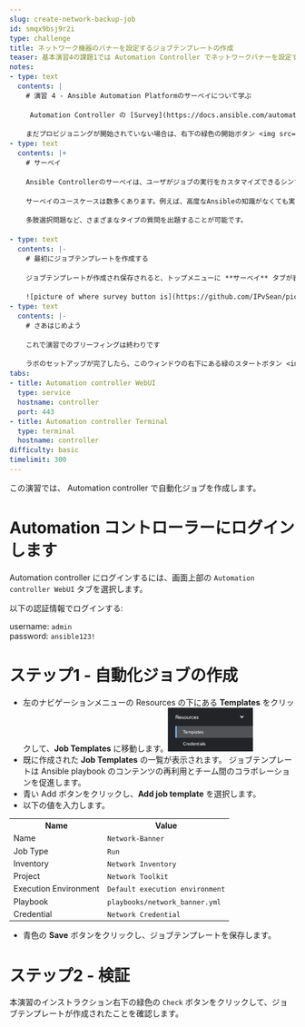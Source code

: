 ```yaml
---
slug: create-network-backup-job
id: smqx9bsj9r2i
type: challenge
title: ネットワーク機器のバナーを設定するジョブテンプレートの作成
teaser: 基本演習4の課題1では Automation Controller でネットワークバナーを設定するジョブテンプレートの作成方法を学びます
notes:
- type: text
  contents: |
    # 演習 4 - Ansible Automation Platformのサーベイについて学ぶ

     Automation Controller の [Survey](https://docs.ansible.com/automation-controller/latest/html/userguide/job_templates.html#surveys) 機能の使い方を確認します。サーベイでは、'Prompt for Extra Variables'と同様に、プレイブックに追加の変数を設定しますが、ユーザーフレンドリーな質問と回答の方法で設定します。サーベイは、ユーザー入力の検証を可能にします。

    まだプロビジョニングが開始されていない場合は、右下の緑色の開始ボタン <img src="https://github.com/IPvSean/pictures_for_github/blob/master/start_button.png?raw=true" width="100px" align="left"> をクリックしてください。
- type: text
  contents: |+
    # サーベイ

    Ansible Controllerのサーベイは、ユーザがジョブの実行をカスタマイズできるシンプルな質問と回答のフォームです。Controllerのロールベースのアクセスコントロールと組み合わせることで、シンプルで簡単なセルフサービスを構築できます。

    サーベイのユースケースは数多くあります。例えば、高度なAnsibleの知識がなくても実行できる「プッシュ・トゥ・ステージ」ボタンを開発者に提供したい場合です。このタスクを起動すると、"どのタグをリリースすべきか？"といった質問への回答を求めることができます。

    多肢選択問題など、さまざまなタイプの質問を出題することが可能です。

- type: text
  contents: |-
    # 最初にジョブテンプレートを作成する

    ジョブテンプレートが作成され保存されると、トップメニューに **サーベイ** タブが表示されます。

    ![picture of where survey button is](https://github.com/IPvSean/pictures_for_github/blob/master/survey.png?raw=true)
- type: text
  contents: |-
    # さあはじめよう

    これで演習でのブリーフィングは終わりです

    ラボのセットアップが完了したら、このウィンドウの右下にある緑のスタートボタン <img src="https://github.com/IPvSean/pictures_for_github/blob/master/start_button.png?raw=true" width="100px" align="left"> をクリックします。
tabs:
- title: Automation controller WebUI
  type: service
  hostname: controller
  port: 443
- title: Automation controller Terminal
  type: terminal
  hostname: controller
difficulty: basic
timelimit: 300
---
```

この演習では、 Automation controller で自動化ジョブを作成します。

Automation コントローラーにログインします
===
Automation controller にログインするには、画面上部の `Automation controller WebUI` タブを選択します。

以下の認証情報でログインする:

username: `admin`<br>
password: `ansible123!`

ステップ1 - 自動化ジョブの作成
===

- 左のナビゲーションメニューの Resources の下にある **Templates** をクリックして、**Job Templates** に移動します。<img src="https://github.com/IPvSean/pictures_for_github/blob/master/job_templates.png?raw=true" width="150px">
- 既に作成された **Job Templates** の一覧が表示されます。 ジョブテンプレートは Ansible playbook のコンテンツの再利用とチーム間のコラボレーションを促進します。
- 青い Add ボタンをクリックし、**Add job template** を選択します。
- 以下の値を入力します。

<table>
  <tr>
    <th>Name</th>
    <th>Value</th>
  </tr>
  <tr>
    <td>Name</td>
    <td><code>Network-Banner</code></td>
  </tr>
  <tr>
    <td>Job Type</td>
    <td><code>Run</code></td>
  </tr>
  <tr>
    <td>Inventory</td>
    <td><code>Network Inventory</code></td>
  </tr>
  <tr>
    <td>Project</td>
    <td><code>Network Toolkit</code></td>
  </tr>
  <tr>
    <td>Execution Environment</td>
    <td><code>Default execution environment</code></td>
  </tr>
  <tr>
    <td>Playbook</td>
    <td><code>playbooks/network_banner.yml</code></td>
  </tr>
  <tr>
    <td>Credential<br></td>
    <td><code>Network Credential</code></td>
  </tr>
</table>

- 青色の **Save** ボタンをクリックし、ジョブテンプレートを保存します。

ステップ2 - 検証
===

本演習のインストラクション右下の緑色の `Check` ボタンをクリックして、ジョブテンプレートが作成されたことを確認します。

